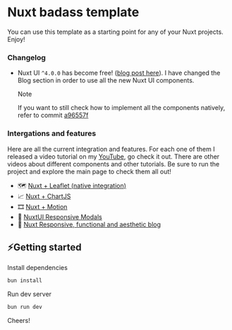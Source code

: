 # Nuxt badass template

You can use this template as a starting point for any of your Nuxt projects. Enjoy!

### Changelog
- Nuxt UI `^4.0.0` has become free! ([blog post here](https://nuxt.com/blog/nuxt-ui-v4)). I have changed the Blog section in order to use all the new Nuxt UI components.
    > [!NOTE]
    > If you want to still check how to implement all the components natively, refer to commit [a96557f](https://github.com/tratteo/nuxt_template/tree/a96557f941936dc572fe216ec182421811752975)

### Intergations and features
Here are all the current integration and features. For each one of them I released a video tutorial on my [YouTube](https://www.youtube.com/@matteo-beltrame), go check it out.
There are other videos about different components and other tutorials. Be sure to run the project and explore the main page to check them all out!

- 🗺️ [Nuxt + Leaflet (native integration)](https://youtu.be/B24nLqwWzKI)  
- 📈 [Nuxt + ChartJS](https://youtu.be/sbnUjM30r2w)  
- 🎞️ [Nuxt + Motion](https://youtu.be/CIemLLeImjE)  
- 📱 [NuxtUI Responsive Modals](https://youtu.be/OAScxDDialk)  
- 📰 [Nuxt Responsive, functional and aesthetic blog](https://www.youtube.com/playlist?list=PLy6JsnZbXr8wztuwuDfNZmfKziSDVy9CM) 

## ⚡Getting started
Install dependencies
```sh
bun install
```
Run dev server
```sh
bun run dev
```

Cheers!